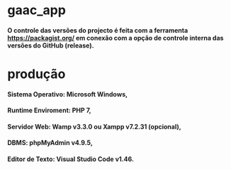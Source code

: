 # gaac_app

#### O controle das versões do projecto é feita com a ferramenta https://packagist.org/ em conexão com a opção de controle interna das versões do GitHub (release).


# produção
#### Sistema Operativo: Microsoft Windows,
#### Runtime Enviroment: PHP 7,
#### Servidor Web: Wamp v3.3.0 ou Xampp v7.2.31 (opcional),
#### DBMS: phpMyAdmin v4.9.5,
#### Editor de Texto: Visual Studio Code v1.46.
